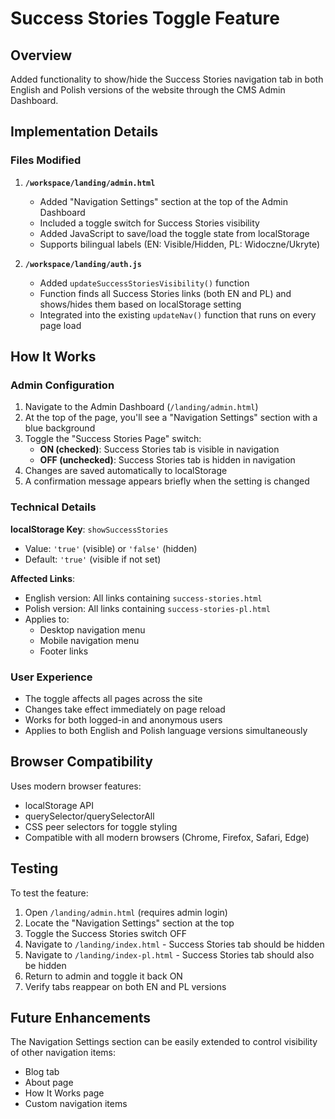 # Success Stories Toggle Feature

## Overview
Added functionality to show/hide the Success Stories navigation tab in both English and Polish versions of the website through the CMS Admin Dashboard.

## Implementation Details

### Files Modified

1. **`/workspace/landing/admin.html`**
   - Added "Navigation Settings" section at the top of the Admin Dashboard
   - Included a toggle switch for Success Stories visibility
   - Added JavaScript to save/load the toggle state from localStorage
   - Supports bilingual labels (EN: Visible/Hidden, PL: Widoczne/Ukryte)

2. **`/workspace/landing/auth.js`**
   - Added `updateSuccessStoriesVisibility()` function
   - Function finds all Success Stories links (both EN and PL) and shows/hides them based on localStorage setting
   - Integrated into the existing `updateNav()` function that runs on every page load

## How It Works

### Admin Configuration
1. Navigate to the Admin Dashboard (`/landing/admin.html`)
2. At the top of the page, you'll see a "Navigation Settings" section with a blue background
3. Toggle the "Success Stories Page" switch:
   - **ON (checked)**: Success Stories tab is visible in navigation
   - **OFF (unchecked)**: Success Stories tab is hidden in navigation
4. Changes are saved automatically to localStorage
5. A confirmation message appears briefly when the setting is changed

### Technical Details

**localStorage Key**: `showSuccessStories`
- Value: `'true'` (visible) or `'false'` (hidden)
- Default: `'true'` (visible if not set)

**Affected Links**:
- English version: All links containing `success-stories.html`
- Polish version: All links containing `success-stories-pl.html`
- Applies to:
  - Desktop navigation menu
  - Mobile navigation menu
  - Footer links

### User Experience
- The toggle affects all pages across the site
- Changes take effect immediately on page reload
- Works for both logged-in and anonymous users
- Applies to both English and Polish language versions simultaneously

## Browser Compatibility
Uses modern browser features:
- localStorage API
- querySelector/querySelectorAll
- CSS peer selectors for toggle styling
- Compatible with all modern browsers (Chrome, Firefox, Safari, Edge)

## Testing
To test the feature:
1. Open `/landing/admin.html` (requires admin login)
2. Locate the "Navigation Settings" section at the top
3. Toggle the Success Stories switch OFF
4. Navigate to `/landing/index.html` - Success Stories tab should be hidden
5. Navigate to `/landing/index-pl.html` - Success Stories tab should also be hidden
6. Return to admin and toggle it back ON
7. Verify tabs reappear on both EN and PL versions

## Future Enhancements
The Navigation Settings section can be easily extended to control visibility of other navigation items:
- Blog tab
- About page
- How It Works page
- Custom navigation items
